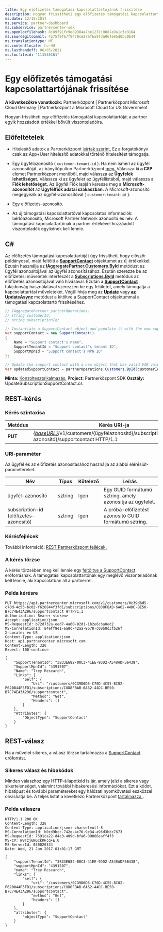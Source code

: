 ```yaml
---
title: Egy előfizetés támogatási kapcsolattartójának frissítése
description: Hogyan frissítheti egy előfizetés támogatási kapcsolattartóját a partner egyik hozzáadott értékkel bővült viszonteladóira.
ms.date: 12/15/2017
ms.service: partner-dashboard
ms.subservice: partnercenter-sdk
ms.openlocfilehash: 8c89f91fc9e89384a7be1237c08d7a9a1cfe3164
ms.sourcegitcommit: 4275f9f67f9479ce27af6a9fda96fe86d0bc0b44
ms.translationtype: MT
ms.contentlocale: hu-HU
ms.lasthandoff: 06/05/2021
ms.locfileid: "111530361"
---
```

# <a name="update-a-subscriptions-support-contact"></a>Egy előfizetés támogatási kapcsolattartójának frissítése

**A következőkre vonatkozik:** Partnerközpont | Partnerközpont Microsoft Cloud Germany | Partnerközpont a Microsoft Cloud for US Government

Hogyan frissítheti egy előfizetés támogatási kapcsolattartóját a partner egyik hozzáadott értékkel bővült viszonteladóira.

## <a name="prerequisites"></a>Előfeltételek

- Hitelesítő adatok a Partnerközpont [leírtak szerint.](partner-center-authentication.md) Ez a forgatókönyv csak az App+User hitelesítő adatokkal történő hitelesítést támogatja.

- Egy ügyfélazonosító ( `customer-tenant-id` ). Ha nem ismeri az ügyfél azonosítóját, az irányítópulton Partnerközpont [meg.](https://partner.microsoft.com/dashboard) Válassza **ki a CSP** elemet Partnerközpont menüből, majd válassza az **Ügyfelek lehetőséget.** Válassza ki az ügyfelet az ügyféllistából, majd válassza a **Fiók lehetőséget.** Az ügyfél Fiók lapján keresse meg a **Microsoft-azonosítót** az **Ügyfélfiók adatai szakaszban.** A Microsoft-azonosító megegyezik az ügyfél-azonosítóval ( `customer-tenant-id` ).

- Egy előfizetés-azonosító.

- Az új támogatási kapcsolattartóval kapcsolatos információk: bérlőazonosító, Microsoft Partner Network azonosító és név. A támogatási kapcsolattartónak a partner értékével hozzáadott viszonteladók egyikének kell lennie.

## <a name="c"></a>C\#

Az előfizetés támogatási kapcsolattartóját úgy frissítheti, hogy először példányosul, majd feltölti a [**SupportContact**](/dotnet/api/microsoft.store.partnercenter.models.subscriptions.supportcontact) objektumot az új értékekkel. Ezután használja az [**IAggregatePartner.Customers.ById**](/dotnet/api/microsoft.store.partnercenter.customers.icustomercollection.byid) metódust az ügyfél azonosítójával az ügyfél azonosításához. Ezután szerezze be az előfizetési műveletek interfészét a [**Subscriptions.ById**](/dotnet/api/microsoft.store.partnercenter.customerusers.icustomerusercollection.byid) metódus az előfizetés azonosítójával való hívásával. Ezután a [**SupportContact**](/dotnet/api/microsoft.store.partnercenter.subscriptions.isubscription.supportcontact) tulajdonság használatával szerezzen be egy felületet, amely támogatja a kapcsolattartási műveleteket. Végül hívja meg az [**Update**](/dotnet/api/microsoft.store.partnercenter.subscriptions.isubscriptionsupportcontact.update) vagy [**az UpdateAsync**](/dotnet/api/microsoft.store.partnercenter.subscriptions.isubscriptionsupportcontact.updateasync) metódust a kitöltve a SupportContact objektummal a támogatási kapcsolattartó frissítéséhez.

``` csharp
// IAggregatePartner partnerOperations.
// string customerId;
// string subscriptionId;

// Instantiate a SupportContact object and populate it with the new support contact information.
var supportContact = new SupportContact()
{
    Name = "Support contact's name",
    SupportTenantId = "Support contact's tenant ID",
    SupportMpnId = "Support contact's MPN ID"
};

// Update the support contact with a new object that has valid VAR values.
var updatedSupportContact = partnerOperations.Customers.ById(customerId).Subscriptions.ById(subscriptionID).SupportContact.Update(supportContact);
```

**Minta:** [Konzoltesztalkalmazás.](console-test-app.md) **Project:** Partnerközpont SDK **Osztály:** UpdateSubscriptionSupportContact.cs

## <a name="rest-request"></a>REST-kérés

### <a name="request-syntax"></a>Kérés szintaxisa

| Metódus  | Kérés URI-ja                                                                                                                    |
|---------|--------------------------------------------------------------------------------------------------------------------------------|
| **PUT** | [*{baseURL}*](partner-center-rest-urls.md)/v1/customers/{ügyfélazonosító}/subscriptions/{előfizetés-azonosító}/supportcontact HTTP/1.1 |

### <a name="uri-parameter"></a>URI-paraméter

Az ügyfél és az előfizetés azonosításához használja az alábbi elérésiút-paramétereket.

| Név            | Típus   | Kötelező | Leírás                                                     |
|-----------------|--------|----------|-----------------------------------------------------------------|
| ügyfél-azonosító     | sztring | Igen      | Egy GUID formátumú sztring, amely azonosítja az ügyfelet.           |
| subscription-id (előfizetés-azonosító) | sztring | Igen      | A próba-előfizetést azonosító GUID formátumú sztring. |

### <a name="request-headers"></a>Kérésfejlécek

További információ: [REST Partnerközpont fejlécek.](headers.md)

### <a name="request-body"></a>A kérés törzse

A kérés törzsében meg kell lennie egy [feltöltve a SupportContact](subscription-resources.md#supportcontact) erőforrásnak. A támogatási kapcsolattartónak egy meglévő viszonteladónak kell lennie, aki kapcsolatban áll a partnerrel.

### <a name="request-example"></a>Példa kérésre

```http
PUT https://api.partnercenter.microsoft.com/v1/customers/0c39d6d5-c70d-4c55-bc02-f620844f3fd1/subscriptions/C8D8FBAB-6A62-44DC-BE50-B7C74E43A296/supportcontact HTTP/1.1
Authorization: Bearer <token>
Accept: application/json
MS-RequestId: b72d732a-eed7-4a60-82d1-1b2e6cba0ed2
MS-CorrelationId: 84eff9e1-6a8c-42aa-8678-c00b0d3fb26f
X-Locale: en-US
Content-Type: application/json
Host: api.partnercenter.microsoft.com
Content-Length: 320
Expect: 100-continue

{
    "SupportTenantId": "3B33E682-00C3-41EE-9DD2-A548ADF56438",
    "SupportMpnId": "4391507",
    "Name": "Trey Research",
    "Links": {
        "Self": {
            "Uri": "/customers/0C39D6D5-C70D-4C55-BC02-F620844F3FD1/subscriptions/C8D8FBAB-6A62-44DC-BE50-B7C74E43A296/supportcontact",
            "Method": "Get",
            "Headers": []
        }
    },
    "Attributes": {
        "ObjectType": "SupportContact"
    }
}
```

## <a name="rest-response"></a>REST-válasz

Ha a művelet sikeres, a válasz törzse tartalmazza a [SupportContact erőforrást.](subscription-resources.md#supportcontact)

### <a name="response-success-and-error-codes"></a>Sikeres válasz és hibakódok

Minden válaszhoz egy HTTP-állapotkód is jár, amely jelzi a sikeres vagy sikertelenséget, valamint további hibakeresési információkat. Ezt a kódot, hibatípust és további paramétereket egy hálózati nyomkövetési eszközzel olvashatja be. A teljes listát a következő Partnerközpont [tartalmazza:](error-codes.md).

### <a name="response-example"></a>Példa válaszra

```http
HTTP/1.1 200 OK
Content-Length: 328
Content-Type: application/json; charset=utf-8
MS-CorrelationId: b0cd9bcc-742e-4c76-9e34-a96d3bdc7673
MS-RequestId: 7591ca22-d4e3-409d-bfa6-09806eaff4f3
MS-CV: W8Tzj6NGckKHcq+E.0
MS-ServerId: 030020344
Date: Wed, 21 Jun 2017 01:01:17 GMT

{
    "supportTenantId": "3B33E682-00C3-41EE-9DD2-A548ADF56438",
    "supportMpnId": "4391507",
    "name": "Trey Research",
    "links": {
        "self": {
            "uri": "/customers/0C39D6D5-C70D-4C55-BC02-F620844F3FD1/subscriptions/C8D8FBAB-6A62-44DC-BE50-B7C74E43A296/supportcontact",
            "method": "Get",
            "headers": []
        }
    },
    "attributes": {
        "objectType": "SupportContact"
    }
}
```
